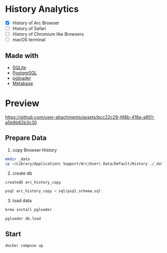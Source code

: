 # History Analytics

- [x] History of Arc Browser
- [ ] History of Safari
- [ ] History of Chromium like Browsers
- [ ] macOS terminal

## Made with

- [SQLite](https://www.sqlite.org/)
- [PostgreSQL](https://www.postgresql.org/)
- [pgloader](https://github.com/dimitri/pgloader)
- [Metabase](https://www.metabase.com/)

# Preview

https://github.com/user-attachments/assets/bcc22c29-f48b-418a-a951-a5b9b82b3c30

## Prepare Data

1. copy Browser History

```sh
mkdir _data
cp ~/Library/Application\ Support/Arc/User\ Data/Default/History ./_data/arc/history.db
```

2. create db

```sh
createdb arc_history_copy

psql arc_history_copy < sql/psql_schema.sql
```

3. load data

```sh
brew install pgloader

pgloader db.load
```

## Start

```sh
docker compose up
```
